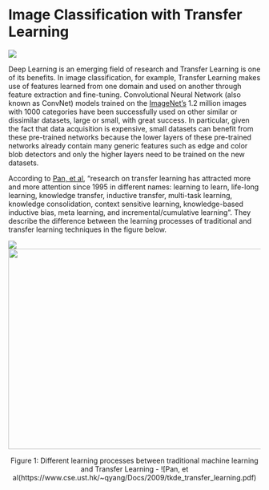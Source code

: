 # Image Classification with Transfer Learning

![](https://github.com/hbhasin/Image-Recognition-with-Deep-Learning/blob/master/images/splash.JPG)

Deep Learning is an emerging field of research and Transfer Learning is one of its benefits. In image classification, for example, Transfer Learning makes use of features learned from one domain and used on another through feature extraction and fine-tuning. Convolutional Neural Network (also known as ConvNet) models trained on the [ImageNet’s](http://www.image-net.org/) 1.2 million images with 1000 categories have been successfully used on other similar or dissimilar datasets, large or small, with great success. In particular, given the fact that data acquisition is expensive, small datasets can benefit from these pre-trained networks because the lower layers of these pre-trained networks already contain many generic features such as edge and color blob detectors and only the higher layers need to be trained on the new datasets.

According to [Pan, et al](https://www.cse.ust.hk/~qyang/Docs/2009/tkde_transfer_learning.pdf), “research on transfer learning has attracted more and more attention since 1995 in different names: learning to learn, life-long learning, knowledge transfer, inductive transfer, multi-task learning, knowledge consolidation, context sensitive learning, knowledge-based inductive bias, meta learning, and incremental/cumulative learning”. They describe the difference between the learning processes of traditional and transfer learning techniques in the figure below.


![](https://github.com/hbhasin/Image-Recognition-with-Deep-Learning/blob/master/images/Figure%201.png)
<a href="url"><img src="https://github.com/hbhasin/Image-Recognition-with-Deep-Learning/blob/master/images/Figure%201.png" align="center" height="400" width="600" ></a> 
<p align="center">
Figure 1: Different learning processes between traditional machine learning and Transfer Learning - ![Pan, et al(https://www.cse.ust.hk/~qyang/Docs/2009/tkde_transfer_learning.pdf)
</p>
